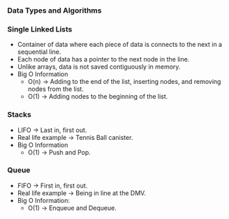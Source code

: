 ### Data Types and Algorithms


### Single Linked Lists
- Container of data where each piece of data is connects to the next in a sequential line.
- Each node of data has a pointer to the next node in the line.
- Unlike arrays, data is not saved contiguously in memory.
- Big O Information
    - O(n) -> Adding to the end of the list, inserting nodes, and removing nodes from the list.
    - O(1) -> Adding nodes to the beginning of the list.


### Stacks
- LIFO -> Last in, first out.
- Real life example -> Tennis Ball canister.
- Big O Information
    - O(1) -> Push and Pop.


### Queue
- FIFO -> First in, first out.
- Real life example -> Being in line at the DMV.
- Big O Information:
    - O(1) -> Enqueue and Dequeue.

